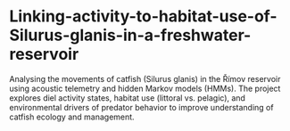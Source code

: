 # Linking-activity-to-habitat-use-of-Silurus-glanis-in-a-freshwater-reservoir
Analysing the movements of catfish (Silurus glanis) in the Římov reservoir using acoustic telemetry and hidden Markov models (HMMs). The project explores diel activity states, habitat use (littoral vs. pelagic), and environmental drivers of predator behavior to improve understanding of catfish ecology and management.
